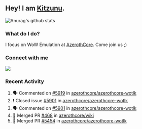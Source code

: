 ## Hey! I am [Kitzunu](https://Github.com/Kitzunu).

![Anurag's github stats](https://github-readme-stats.kitzunu.vercel.app/api?username=Kitzunu&show_icons=true)

### What do I do?

I focus on WoW Emulation at [AzerothCore](https://Github.com/AzerothCore). Come join us ;)

### Connect with me
[![](https://img.shields.io/badge/AzerothCore%20Discord-Connect%20with%20me!-green)](https://discord.com/invite/gkt4y2x)

### Recent Activity

<!--START_SECTION:activity-->
1. 🗣 Commented on [#5919](https://github.com/azerothcore/azerothcore-wotlk/issues/5919) in [azerothcore/azerothcore-wotlk](https://github.com/azerothcore/azerothcore-wotlk)
2. ❗️ Closed issue [#5901](https://github.com/azerothcore/azerothcore-wotlk/issues/5901) in [azerothcore/azerothcore-wotlk](https://github.com/azerothcore/azerothcore-wotlk)
3. 🗣 Commented on [#5901](https://github.com/azerothcore/azerothcore-wotlk/issues/5901) in [azerothcore/azerothcore-wotlk](https://github.com/azerothcore/azerothcore-wotlk)
4. 🎉 Merged PR [#468](https://github.com/azerothcore/wiki/pull/468) in [azerothcore/wiki](https://github.com/azerothcore/wiki)
5. 🎉 Merged PR [#5454](https://github.com/azerothcore/azerothcore-wotlk/pull/5454) in [azerothcore/azerothcore-wotlk](https://github.com/azerothcore/azerothcore-wotlk)
<!--END_SECTION:activity-->
